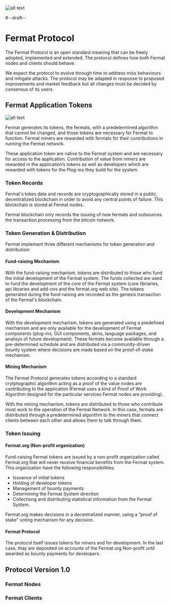 ![alt text](https://github.com/bitDubai/media-kit/blob/master/Readme%20Image/Fermat%20Logotype/Fermat_Logo_3D.png "Fermat Logo")

#--draft--

# Fermat Protocol

The Fermat Protocol is an open standard meaning that can be freely adopted, implemented and extended. The protocol defines how both Fermat nodes and clients should behave.  

We expect the protocol to evolve through time to address miss behaviours and mitigate attacks. The protocol may be adapted in response to proposed improvements and market feedback but all changes must be decided by consensus of its users.

## Fermat Application Tokens

![alt text](https://github.com/bitDubai/media-kit/blob/master/Readme%20Image/Background/Front_Bitcoin_scn_low.jpg "Fermat Application Token")

Fermat generates its tokens, the fermats, with a predetermined algorithm that cannot be changed, and those tokens are necessary for Fermat to function. Fermat miners are rewarded with fermats for their contributions in running the Fermat network.

These application token are native to the Fermat system and are necessary for access to the application. Contribution of value from miners are rewarded in the application’s tokens as well as developers which are rewarded with tokens for the Plug-ins they build for the system.

### Token Records

Fermat's tokes data and records are cryptographically stored in a public, decentralized blockchain in order to avoid any central points of failure. This blockchain is stored at Fermat nodes.

Fermat blockchain only records the issuing of new fermats and outsources the transaction processing from the bitcoin network. 

### Token Generation & Distribution

Fermat implement three different mechanisms for token generation and distribution:

#### Fund-raising Mechanism

With the fund-raising mechanism, tokens are distributed to those who fund the initial development of the Fermat system. The funds collected are used to fund the development of the core of the Fermat system (core libriaries, api libraries and add-ons and the fermat.org web site). The tokens generated during the fund-raising are recorded as the genesis transaction of the Fermat's blockchain.

#### Development Mechanism

With the development mechanism, tokens are generated using a predefined mechanism and are only available for the development of Fermat components (plug-ins, GUI components, skins, language packages, and analisys of future development). These fermats become available through a pre-determined schedule and are distributed via a community-driven bounty system where decisions are made based on the proof-of-stake mechanism.

#### Mining Mechanism

The Fermat Protocol generates tokens according to a standard crytptographic algorithm acting as a proof of the value nodes are contributing to the application (Fermat uses a kind of Proof of Work Algorithm designed for the particular services Fermat nodes are providing).

With the mining mechanism, tokens are distributed to those who contribute most work to the operation of the Fermat Network. In this case, fermats are distributed through a predetermined algorithm to the miners that connect clients between each other and allows them to talk through them.

### Token Issuing

#### Fermat.org (Non-profit organization)

Fund-raising Fermat tokens are issued by a non-profit organization called Fermat.org that will never receive financial benefits from the Fermat system. This organization have the following responsibilities:

* Issuance of initial tokens
* Holding of developer tokens
* Management of bounty payments
* Determining the Fermat System direction
* Collectiong and distributing statistical information from the Fermat System.

Fermat.org makes decisions in a decentralized manner, using a “proof of stake” voting mechanism for any decision.

#### Fermat Protocol

The protocol itself issues tokens for miners and for development. In the last case, thay are deposited on accounts of the Fermat.org Non-profit until awarded as bounty payments for developers. 


## Protocol Version 1.0

### Fermat Nodes



### Fermat Clients


